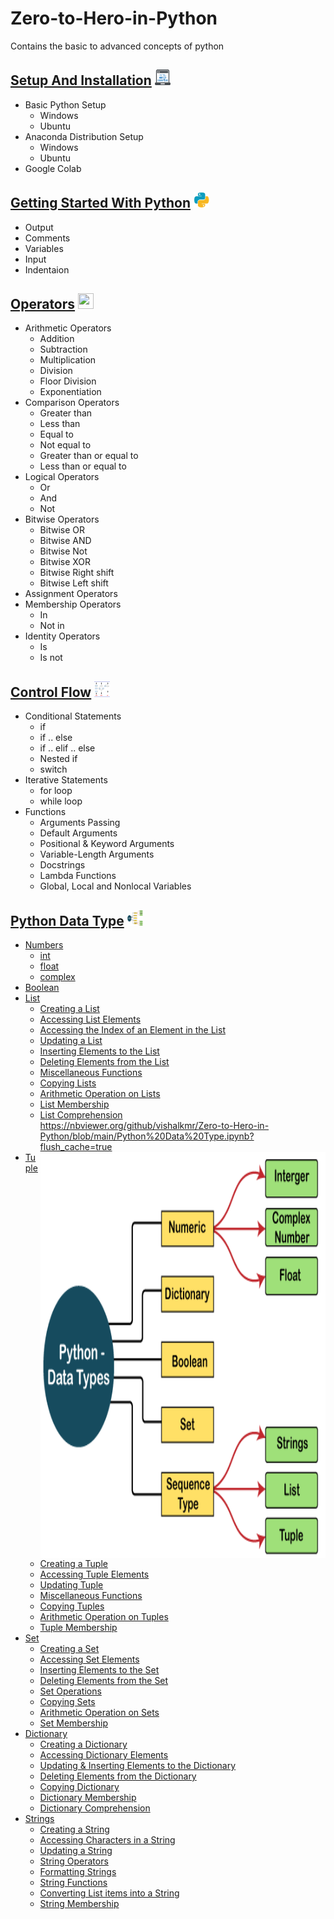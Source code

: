 # Zero-to-Hero-in-Python
Contains the basic to advanced concepts of python

##  [Setup And Installation](https://github.com/vishalkmr/Zero-to-Hero-in-Python/blob/main/Setup%20And%20Installation.ipynb) <img src="images/install0.png" width=25 height=25/>
- Basic Python Setup
    - Windows
    - Ubuntu
- Anaconda Distribution Setup
    - Windows
    - Ubuntu
- Google Colab

## [Getting Started With Python](https://github.com/vishalkmr/Zero-to-Hero-in-Python/blob/main/Getting%20Started%20With%20Python.ipynb) <img src="images/logo1.png" width=25 height=25/>
- Output
- Comments
- Variables
- Input
- Indentaion

## [Operators](https://github.com/vishalkmr/Zero-to-Hero-in-Python/blob/main/Operators.ipynb) <img src="images/operator.gif" width=25 height=25/>
- Arithmetic Operators
    - Addition
    - Subtraction
    - Multiplication
    - Division
    - Floor Division
    - Exponentiation
- Comparison Operators
    - Greater than
    - Less than
    - Equal to
    - Not equal to
    - Greater than or equal to
    - Less than or equal to
- Logical Operators
    - Or
    - And
    - Not
- Bitwise Operators
    - Bitwise OR
    - Bitwise AND
    - Bitwise Not
    - Bitwise XOR
    - Bitwise Right shift
    - Bitwise Left shift
- Assignment Operators
- Membership Operators
    - In
    - Not in
- Identity Operators
    - Is
    - Is not

## [ Control Flow](https://github.com/vishalkmr/Zero-to-Hero-in-Python/blob/main/%20Control%20Flow.ipynb) <img src="images/control_flow.png" width=25 height=25/>
- Conditional Statements
    - if
    - if .. else
    - if .. elif .. else
    - Nested if
    - switch
- Iterative Statements
    - for loop
    - while loop
- Functions
    - Arguments Passing
    - Default Arguments
    - Positional & Keyword Arguments
    - Variable-Length Arguments
    - Docstrings
    - Lambda Functions
    - Global, Local and Nonlocal Variables

## [Python Data Type](https://nbviewer.org/github/vishalkmr/Zero-to-Hero-in-Python/blob/main/Python%20Data%20Type.ipynb?flush_cache=true) <img src="images/data_types.png" width=25 height=25/>
- [Numbers](https://nbviewer.org/github/vishalkmr/Zero-to-Hero-in-Python/blob/main/Python%20Data%20Type.ipynb?flush_cache=true#Numbers)
    - [int](https://nbviewer.org/github/vishalkmr/Zero-to-Hero-in-Python/blob/main/Python%20Data%20Type.ipynb?flush_cache=true#int)
    - [float](https://nbviewer.org/github/vishalkmr/Zero-to-Hero-in-Python/blob/main/Python%20Data%20Type.ipynb?flush_cache=true#float)
    - [complex](https://nbviewer.org/github/vishalkmr/Zero-to-Hero-in-Python/blob/main/Python%20Data%20Type.ipynb?flush_cache=true#complex)
- [Boolean](https://nbviewer.org/github/vishalkmr/Zero-to-Hero-in-Python/blob/main/Python%20Data%20Type.ipynb?flush_cache=true#Boolean)
- [List](https://nbviewer.org/github/vishalkmr/Zero-to-Hero-in-Python/blob/main/Python%20Data%20Type.ipynb?flush_cache=true#List)
    - [Creating a List](https://nbviewer.org/github/vishalkmr/Zero-to-Hero-in-Python/blob/main/Python%20Data%20Type.ipynb?flush_cache=true#Creating_List)
    - [Accessing List Elements](https://nbviewer.org/github/vishalkmr/Zero-to-Hero-in-Python/blob/main/Python%20Data%20Type.ipynb?flush_cache=true#Accessing_List)
    - [Accessing the Index of an Element in the List](https://nbviewer.org/github/vishalkmr/Zero-to-Hero-in-Python/blob/main/Python%20Data%20Type.ipynb?flush_cache=true#Accessing_List_Index)
    - [Updating a List](https://nbviewer.org/github/vishalkmr/Zero-to-Hero-in-Python/blob/main/Python%20Data%20Type.ipynb?flush_cache=true#Updating_List)       
    - [Inserting Elements to the List](https://nbviewer.org/github/vishalkmr/Zero-to-Hero-in-Python/blob/main/Python%20Data%20Type.ipynb?flush_cache=true#Inserting_List)    
    - [Deleting Elements from the List](https://nbviewer.org/github/vishalkmr/Zero-to-Hero-in-Python/blob/main/Python%20Data%20Type.ipynb?flush_cache=true#Deleting_List)    
    - [Miscellaneous Functions](https://nbviewer.org/github/vishalkmr/Zero-to-Hero-in-Python/blob/main/Python%20Data%20Type.ipynb?flush_cache=true#Miscellaneous_Functions_List)    
    - [Copying  Lists](https://nbviewer.org/github/vishalkmr/Zero-to-Hero-in-Python/blob/main/Python%20Data%20Type.ipynb?flush_cache=true#Copying_List)        
    - [Arithmetic Operation on Lists](https://nbviewer.org/github/vishalkmr/Zero-to-Hero-in-Python/blob/main/Python%20Data%20Type.ipynb?flush_cache=true#Arithmetic_List)
    - [List Membership](https://nbviewer.org/github/vishalkmr/Zero-to-Hero-in-Python/blob/main/Python%20Data%20Type.ipynb?flush_cache=true#List_Membership)
    - [List Comprehension](https://nbviewer.org/github/vishalkmr/Zero-to-Hero-in-Python/blob/main/Python%20Data%20Type.ipynb?flush_cache=true#Comprehension_List)    
https://nbviewer.org/github/vishalkmr/Zero-to-Hero-in-Python/blob/main/Python%20Data%20Type.ipynb?flush_cache=true<img src="images/data_types.png" style="float: right;" width=550 height=650/>
- [Tuple](https://nbviewer.org/github/vishalkmr/Zero-to-Hero-in-Python/blob/main/Python%20Data%20Type.ipynb?flush_cache=true#Tuple)
    - [Creating a Tuple](https://nbviewer.org/github/vishalkmr/Zero-to-Hero-in-Python/blob/main/Python%20Data%20Type.ipynb?flush_cache=true#Creating_Tuple)
    - [Accessing Tuple Elements](https://nbviewer.org/github/vishalkmr/Zero-to-Hero-in-Python/blob/main/Python%20Data%20Type.ipynb?flush_cache=true#Accessing_Tuple)    
    - [Updating Tuple](https://nbviewer.org/github/vishalkmr/Zero-to-Hero-in-Python/blob/main/Python%20Data%20Type.ipynb?flush_cache=true#Updating_Tuple)       
    - [Miscellaneous Functions](https://nbviewer.org/github/vishalkmr/Zero-to-Hero-in-Python/blob/main/Python%20Data%20Type.ipynb?flush_cache=true#Miscellaneous_Functions_Tuple)    
    - [Copying  Tuples](https://nbviewer.org/github/vishalkmr/Zero-to-Hero-in-Python/blob/main/Python%20Data%20Type.ipynb?flush_cache=true#Copying_Tuple)        
    - [Arithmetic Operation on Tuples](https://nbviewer.org/github/vishalkmr/Zero-to-Hero-in-Python/blob/main/Python%20Data%20Type.ipynb?flush_cache=true#Arithmetic_Tuple)
    - [Tuple Membership](https://nbviewer.org/github/vishalkmr/Zero-to-Hero-in-Python/blob/main/Python%20Data%20Type.ipynb?flush_cache=true#Tuple_Membership)
- [Set](https://nbviewer.org/github/vishalkmr/Zero-to-Hero-in-Python/blob/main/Python%20Data%20Type.ipynb?flush_cache=true#Set)
    - [Creating a Set](https://nbviewer.org/github/vishalkmr/Zero-to-Hero-in-Python/blob/main/Python%20Data%20Type.ipynb?flush_cache=true#Creating_Set)
    - [Accessing Set Elements](https://nbviewer.org/github/vishalkmr/Zero-to-Hero-in-Python/blob/main/Python%20Data%20Type.ipynb?flush_cache=true#Accessing_Set)     
    - [Inserting Elements to the Set](https://nbviewer.org/github/vishalkmr/Zero-to-Hero-in-Python/blob/main/Python%20Data%20Type.ipynb?flush_cache=true#Inserting_Set)    
    - [Deleting Elements from the Set](https://nbviewer.org/github/vishalkmr/Zero-to-Hero-in-Python/blob/main/Python%20Data%20Type.ipynb?flush_cache=true#Deleting_Set)    
    - [Set Operations](https://nbviewer.org/github/vishalkmr/Zero-to-Hero-in-Python/blob/main/Python%20Data%20Type.ipynb?flush_cache=true#Set_Operations)    
    - [Copying  Sets](https://nbviewer.org/github/vishalkmr/Zero-to-Hero-in-Python/blob/main/Python%20Data%20Type.ipynb?flush_cache=true#Copying_Set)
    - [Arithmetic Operation on Sets](https://nbviewer.org/github/vishalkmr/Zero-to-Hero-in-Python/blob/main/Python%20Data%20Type.ipynb?flush_cache=true#Arithmetic_Set)
    - [Set Membership](https://nbviewer.org/github/vishalkmr/Zero-to-Hero-in-Python/blob/main/Python%20Data%20Type.ipynb?flush_cache=true#Set_Membership)
- [Dictionary](https://nbviewer.org/github/vishalkmr/Zero-to-Hero-in-Python/blob/main/Python%20Data%20Type.ipynb?flush_cache=true#Dictionary)
    - [Creating a Dictionary](https://nbviewer.org/github/vishalkmr/Zero-to-Hero-in-Python/blob/main/Python%20Data%20Type.ipynb?flush_cache=true#Creating_Dictionary)
    - [Accessing Dictionary Elements](https://nbviewer.org/github/vishalkmr/Zero-to-Hero-in-Python/blob/main/Python%20Data%20Type.ipynb?flush_cache=true#Accessing_Dictionary)
    - [Updating & Inserting Elements to the Dictionary](https://nbviewer.org/github/vishalkmr/Zero-to-Hero-in-Python/blob/main/Python%20Data%20Type.ipynb?flush_cache=true#Updating_Dictionary)          
    - [Deleting Elements from the Dictionary](https://nbviewer.org/github/vishalkmr/Zero-to-Hero-in-Python/blob/main/Python%20Data%20Type.ipynb?flush_cache=true#Deleting_Dictionary)     
    - [Copying Dictionary ](https://nbviewer.org/github/vishalkmr/Zero-to-Hero-in-Python/blob/main/Python%20Data%20Type.ipynb?flush_cache=true#Copying_Dictionary)        
    - [Dictionary Membership](https://nbviewer.org/github/vishalkmr/Zero-to-Hero-in-Python/blob/main/Python%20Data%20Type.ipynb?flush_cache=true#Dictionary_Membership)
    - [Dictionary Comprehension](https://nbviewer.org/github/vishalkmr/Zero-to-Hero-in-Python/blob/main/Python%20Data%20Type.ipynb?flush_cache=true#Comprehension_Dictionary)   
- [Strings](https://nbviewer.org/github/vishalkmr/Zero-to-Hero-in-Python/blob/main/Python%20Data%20Type.ipynb?flush_cache=true#Strings)
    - [Creating a String](https://nbviewer.org/github/vishalkmr/Zero-to-Hero-in-Python/blob/main/Python%20Data%20Type.ipynb?flush_cache=true#Creating_String)
    - [Accessing Characters in a String ](https://nbviewer.org/github/vishalkmr/Zero-to-Hero-in-Python/blob/main/Python%20Data%20Type.ipynb?flush_cache=true#Accessing_String)
    - [Updating a String](https://nbviewer.org/github/vishalkmr/Zero-to-Hero-in-Python/blob/main/Python%20Data%20Type.ipynb?flush_cache=true#Updating_String)          
    - [String Operators](https://nbviewer.org/github/vishalkmr/Zero-to-Hero-in-Python/blob/main/Python%20Data%20Type.ipynb?flush_cache=true#String_Operators)    
    - [Formatting Strings](https://nbviewer.org/github/vishalkmr/Zero-to-Hero-in-Python/blob/main/Python%20Data%20Type.ipynb?flush_cache=true#Formatting_Strings) 
    - [String Functions](https://nbviewer.org/github/vishalkmr/Zero-to-Hero-in-Python/blob/main/Python%20Data%20Type.ipynb?flush_cache=true#String_Functions) 
    - [Converting List items into a String](https://nbviewer.org/github/vishalkmr/Zero-to-Hero-in-Python/blob/main/Python%20Data%20Type.ipynb?flush_cache=true#Converting_String)        
    - [String Membership](https://nbviewer.org/github/vishalkmr/Zero-to-Hero-in-Python/blob/main/Python%20Data%20Type.ipynb?flush_cache=true#String_Membership)
